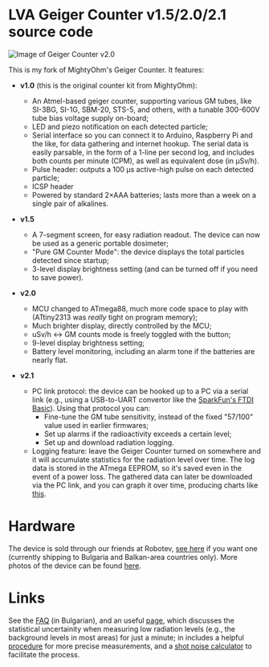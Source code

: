 # LVA Geiger Counter v1.5/2.0/2.1 source code

![Image of Geiger Counter v2.0](http://lva.bg/products/geiger-counter/gallery/Geiger_main-smaller.jpg)

This is my fork of MightyOhm's Geiger Counter. It features:

* **v1.0** (this is the original counter kit from MightyOhm):
	* An Atmel-based geiger counter, supporting various GM tubes, like SI-3BG, SI-1G, SBM-20, STS-5, and others, with a tunable 300-600V tube bias voltage supply on-board;
	* LED and piezo notification on each detected particle;
	* Serial interface so you can connect it to Arduino, Raspberry Pi and the like, for data gathering and internet hookup. The serial data is easily parsable, in the form of a 1-line per second log, and includes both counts per minute (CPM), as well as equivalent dose (in µSv/h).
	* Pulse header: outputs a 100 µs active-high pulse on each detected particle;
	* ICSP header
	* Powered by standard 2×AAA batteries; lasts more than a week on a single pair of alkalines.

* **v1.5**
	* A 7-segment screen, for easy radiation readout. The device can now be used as a generic portable dosimeter;
	* "Pure GM Counter Mode": the device displays the total particles detected since startup;
	* 3-level display brightness setting (and can be turned off if you need to save power).

* **v2.0**
	* MCU changed to ATmega88, much more code space to play with (ATtiny2313 was *really*
	  tight on program memory);
	* Much brighter display, directly controlled by the MCU;
	* uSv/h <-> GM counts mode is freely toggled with the button;
	* 9-level display brightness setting;
	* Battery level monitoring, including an alarm tone if the batteries are nearly flat.

* **v2.1**
	* PC link protocol: the device can be hooked up to a PC via a serial link (e.g., using a USB-to-UART convertor like the [SparkFun's FTDI Basic](https://www.sparkfun.com/products/9873)). Using that protocol you can:
		* Fine-tune the GM tube sensitivity, instead of the fixed "57/100" value used in earlier firmwares;
		* Set up alarms if the radioactivity exceeds a certain level;
		* Set up and download radiation logging.
	* Logging feature: leave the Geiger Counter turned on somewhere and it will accumulate statistics for the radiation level over time. The log data is stored in the ATmega EEPROM, so it's saved even in the event of a power loss. The gathered data can later be downloaded via the PC link, and you can graph it over time, producing charts like [this](http://anrieff.net/radiation_logs/RL_Flight_SOF_BLQ.png).

# Hardware

The device is sold through our friends at Robotev, [see here](http://www.robotev.com/product_info.php?cPath=1_50&products_id=578) if you want one (currently shipping to Bulgaria and Balkan-area countries only). More photos of the device can be found [here](http://lva.bg/products/geiger-counter/gallery).

# Links

See the [FAQ](http://lva.bg/support/forum/viewtopic.php?f=8&t=7) (in Bulgarian), and an useful [page](http://lva.bg/support/geiger-counter/calculator/), which discusses the statistical uncertainity when measuring low radiation levels (e.g., the background levels in most areas) for just a minute; in includes a helpful [procedure](http://lva.bg/support/geiger-counter/calculator/#procedure) for more precise measurements, and a [shot noise calculator](http://lva.bg/support/geiger-counter/calculator/#calculator) to facilitate the process.
